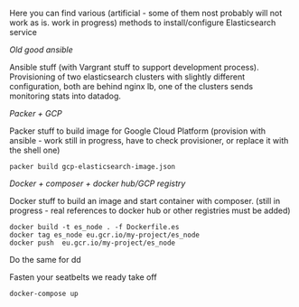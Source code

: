 Here you can find various (artificial - some of them nost probably will not work as is. work in progress) methods to install/configure Elasticsearch service

*Old good ansible*

Ansible stuff (with Vargrant stuff to support development process). Provisioning of two elasticsearch clusters with slightly different configuration, both are behind nginx lb, one of the clusters sends monitoring stats into datadog.

*Packer + GCP*

Packer stuff to build image for Google Cloud Platform (provision with ansible - work still in progress, have to check provisioner, or replace it with the shell one)

```
packer build gcp-elasticsearch-image.json
```

*Docker + composer + docker hub/GCP registry*

Docker stuff to build an image and start container with composer. (still in progress - real references to docker hub or other registries must be added)

```
docker build -t es_node . -f Dockerfile.es
docker tag es_node eu.gcr.io/my-project/es_node
docker push  eu.gcr.io/my-project/es_node
```

Do the same for dd

Fasten your seatbelts we ready take off

```
docker-compose up
```
